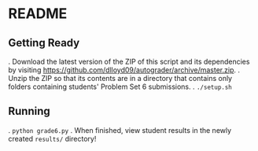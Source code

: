 # README

## Getting Ready

. Download the latest version of the ZIP of this script and its dependencies by visiting https://github.com/dlloyd09/autograder/archive/master.zip.
. Unzip the ZIP so that its contents are in a directory that contains only folders containing students' Problem Set 6 submissions.
. `./setup.sh`

## Running

. `python grade6.py`
. When finished, view student results in the newly created `results/` directory!